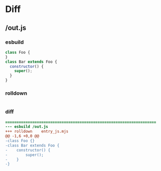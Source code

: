 # Diff
## /out.js
### esbuild
```js
class Foo {
}
class Bar extends Foo {
  constructor() {
    super();
  }
}
```
### rolldown
```js


```
### diff
```diff
===================================================================
--- esbuild	/out.js
+++ rolldown	entry_js.mjs
@@ -1,6 +0,0 @@
-class Foo {}
-class Bar extends Foo {
-    constructor() {
-        super();
-    }
-}

```